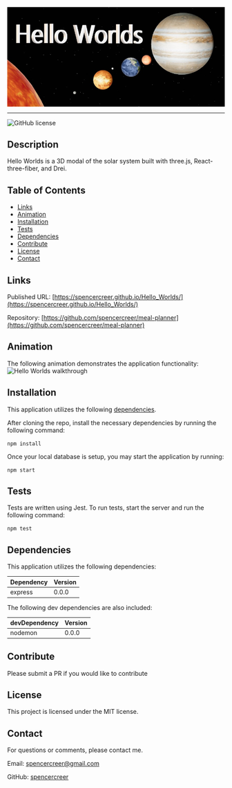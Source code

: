 <div style="display: flex; justify-content: left;">
<img src="./public/img/Hello_Worlds.jpg" width="600">
</div>

____


![GitHub license](https://img.shields.io/badge/license-MIT-blue.svg)

## Description

Hello Worlds is a 3D modal of the solar system built with three.js, React-three-fiber, and Drei.

## Table of Contents
* [Links](#links)
* [Animation](#animation)
* [Installation](#installations) 
* [Tests](#tests)
* [Dependencies](#dependencies)  
* [Contribute](#contribute) 
* [License](#license)
* [Contact](#contact)

## Links
Published URL: [https://spencercreer.github.io/Hello_Worlds/](https://spencercreer.github.io/Hello_Worlds/)

Repository: [https://github.com/spencercreer/meal-planner](https://github.com/spencercreer/meal-planner)

## Animation
The following animation demonstrates the application functionality:<br>
![Hello Worlds walkthrough](./assets/Hello_Worlds.gif)

## Installation
This application utilizes the following [dependencies](#dependencies).

After cloning the repo, install the necessary dependencies by running the following command:
  ```
  npm install
  ```
Once your local database is setup, you may start the application by running:
  ```
  npm start
  ```

## Tests
Tests are written using Jest. To run tests, start the server and run the following command:

  ```
  npm test
  ```
## Dependencies

This application utilizes the following dependencies:

|Dependency           |Version    |
|---------------------|-----------|
|express              |0.0.0      |

The following dev dependencies are also included:

|devDependency        |Version    |
|---------------------|-----------|
|nodemon              |0.0.0      |

## Contribute
Please submit a PR if you would like to contribute

## License
This project is licensed under the MIT license.

## Contact
For questions or comments, please contact me.

Email: <a href="mailto: spencercreer@gmail.com" target="_blank">spencercreer@gmail.com</a>

GitHub: [spencercreer](https://github.com/spencercreer/)
